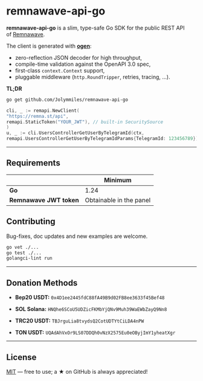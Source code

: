 # remnawave-api-go

**remnawave-api-go** is a slim, type-safe Go SDK for the public REST API  
of [Remnawave](https://remna.st/api).

The client is generated with [**ogen**](https://github.com/ogen-go/ogen):

* zero-reflection JSON decoder for high throughput,
* compile-time validation against the OpenAPI 3.0 spec,
* first-class `context.Context` support,
* pluggable middleware (`http.RoundTripper`, retries, tracing, …).

**TL;DR**

```bash
go get github.com/Jolymmiles/remnawave-api-go
````

```go
cli, _ := remapi.NewClient(
"https://remna.st/api",
remapi.StaticToken("YOUR_JWT"), // built-in SecuritySource
)
u, _ := cli.UsersControllerGetUserByTelegramId(ctx,
remapi.UsersControllerGetUserByTelegramIdParams{TelegramId: 123456789})
```

---

## Requirements

|                         | Minimum                 |
|-------------------------|-------------------------|
| **Go**                  | 1.24                    |
| **Remnawave JWT token** | Obtainable in the panel |


## Contributing

Bug-fixes, doc updates and new examples are welcome.

```bash
go vet ./...
go test ./...
golangci-lint run
```

---

## Donation Methods

- **Bep20 USDT:** `0x4D1ee2445fdC88fA49B9d02FB8ee3633f45Bef48`

- **SOL Solana:** `HNQhe6SCoU5UDZicFKMbYjQNv9Muh39WaEWbZayQ9Nn8`

- **TRC20 USDT:** `TBJrguLia8tvydsQ2CotUDTYtCiLDA4nPW`

- **TON USDT:** `UQAdAhVxOr9LS07DDQh0vNzX2575Eu0eOByjImY1yheatXgr`
---

## License

[MIT](LICENSE.MD) — free to use; a ★ on GitHub is always appreciated!


